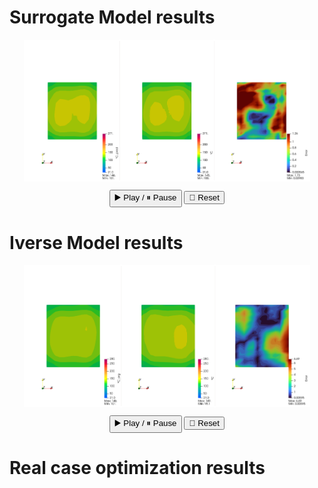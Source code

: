 # Surrogate Model results

<div style="text-align: center;">
  <img id="slideshow_surrogate_model" src="img/surrogate_model//animation.0000.png" alt="Animation Frame" style="max-width: 90%; border: 2px solid #fff;"/>

  <div class="controls" style="margin-top: 10px;">
    <button onclick="togglePlaySurrogateResults()">▶️ Play / ⏸ Pause</button>
    <button onclick="resetSurrogateResults()">🔄 Reset</button>
  </div>
</div>

<script>
  let frame = 0;
  const totalFrames = 2048;
  const img = document.getElementById("slideshow_surrogate_model");
  let playing = true;
  const fps = 2;
  let interval = null;

  function pad(num, size) {
    return String(num).padStart(size, '0');
  }

  function updateFrameSurrogateReuslts() {
    const padded = pad(frame, 4);
    img.src = `img/surrogate_model/animation.${padded}.png`;
    frame = (frame + 1) % totalFrames;
  }

  function startSurrogateResults() {
    interval = setInterval(updateFrame, 1000 / fps);
  }

  function stopSurrogateResults() {
    clearInterval(interval);
  }

  function togglePlaySurrogateResults() {
    playing = !playing;
    if (playing) startSurrogateResults();
    else stopSurrogateResults();
  }

  function resetSurrogateResults() {
    frame = 0;
    img.src = `img/surrogate_model/animation.0000.png`;
  }

  startSurrogateResults();
</script>

# Iverse Model results

<div style="text-align: center;">
  <img id="slideshow_inverse_model" src="img/inverse_model/animation.0000.png" alt="Animation Frame" style="max-width: 90%; border: 2px solid #fff;"/>

  <div class="controls" style="margin-top: 10px;">
    <button onclick="togglePlayInverseResults()">▶️ Play / ⏸ Pause</button>
    <button onclick="resetInverseResults()">🔄 Reset</button>
  </div>
</div>

<script>
  let frame = 0;
  const totalFrames = 2048;
  const img = document.getElementById("slideshow_inverse_model");
  let playing = true;
  const fps = 2;
  let interval = null;

  function pad(num, size) {
    return String(num).padStart(size, '0');
  }

  function updateFrameInverseReuslts() {
    const padded = pad(frame, 4);
    img.src = `img/inverse_model/animation.${padded}.png`;
    frame = (frame + 1) % totalFrames;
  }

  function startInverseResults() {
    interval = setInterval(updateFrame, 1000 / fps);
  }

  function stopInverseResults() {
    clearInterval(interval);
  }

  function togglePlayInverseResults() {
    playing = !playing;
    if (playing) startInverseResults();
    else stopInverseResults();
  }

  function resetInverseResults() {
    frame = 0;
    img.src = `img/inverse_model/animation.0000.png`;
  }

  startInverseResults();
</script>

# Real case optimization results
